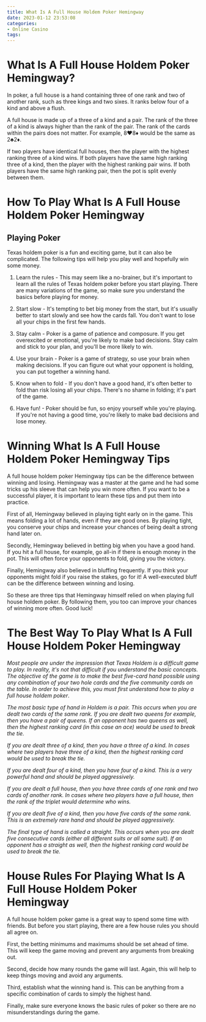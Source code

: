 ```yaml
---
title: What Is A Full House Holdem Poker Hemingway
date: 2023-01-12 23:53:08
categories:
- Online Casino
tags:
---
```



#  What Is A Full House Holdem Poker Hemingway?

In poker, a full house is a hand containing three of one rank and two of another rank, such as three kings and two sixes. It ranks below four of a kind and above a flush.

A full house is made up of a three of a kind and a pair. The rank of the three of a kind is always higher than the rank of the pair. The rank of the cards within the pairs does not matter. For example, 8♥8♦ would be the same as 2♣2♦.

If two players have identical full houses, then the player with the highest ranking three of a kind wins. If both players have the same high ranking three of a kind, then the player with the highest ranking pair wins. If both players have the same high ranking pair, then the pot is split evenly between them.

#  How To Play What Is A Full House Holdem Poker Hemingway

## Playing Poker

Texas holdem poker is a fun and exciting game, but it can also be complicated. The following tips will help you play well and hopefully win some money.

1. Learn the rules - This may seem like a no-brainer, but it's important to learn all the rules of Texas holdem poker before you start playing. There are many variations of the game, so make sure you understand the basics before playing for money.

2. Start slow - It's tempting to bet big money from the start, but it's usually better to start slowly and see how the cards fall. You don't want to lose all your chips in the first few hands.

3. Stay calm - Poker is a game of patience and composure. If you get overexcited or emotional, you're likely to make bad decisions. Stay calm and stick to your plan, and you'll be more likely to win.

4. Use your brain - Poker is a game of strategy, so use your brain when making decisions. If you can figure out what your opponent is holding, you can put together a winning hand.

5. Know when to fold - If you don't have a good hand, it's often better to fold than risk losing all your chips. There's no shame in folding; it's part of the game.

6. Have fun! - Poker should be fun, so enjoy yourself while you're playing. If you're not having a good time, you're likely to make bad decisions and lose money.

#  Winning What Is A Full House Holdem Poker Hemingway Tips

A full house holdem poker Hemingway tips can be the difference between winning and losing. Hemingway was a master at the game and he had some tricks up his sleeve that can help you win more often. If you want to be a successful player, it is important to learn these tips and put them into practice.

First of all, Hemingway believed in playing tight early on in the game. This means folding a lot of hands, even if they are good ones. By playing tight, you conserve your chips and increase your chances of being dealt a strong hand later on.

Secondly, Hemingway believed in betting big when you have a good hand. If you hit a full house, for example, go all-in if there is enough money in the pot. This will often force your opponents to fold, giving you the victory.

Finally, Hemingway also believed in bluffing frequently. If you think your opponents might fold if you raise the stakes, go for it! A well-executed bluff can be the difference between winning and losing.

So these are three tips that Hemingway himself relied on when playing full house holdem poker. By following them, you too can improve your chances of winning more often. Good luck!

#  The Best Way To Play What Is A Full House Holdem Poker Hemingway

*Most people are under the impression that Texas Holdem is a difficult game to play. In reality, it's not that difficult if you understand the basic concepts. The objective of the game is to make the best five-card hand possible using any combination of your two hole cards and the five community cards on the table. In order to achieve this, you must first understand how to play a full house holdem poker*.

*The most basic type of hand in Holdem is a pair. This occurs when you are dealt two cards of the same rank. If you are dealt two queens for example, then you have a pair of queens. If an opponent has two queens as well, then the highest ranking card (in this case an ace) would be used to break the tie.*

*If you are dealt three of a kind, then you have a three of a kind. In cases where two players have three of a kind, then the highest ranking card would be used to break the tie.*

*If you are dealt four of a kind, then you have four of a kind. This is a very powerful hand and should be played aggressively.*

*If you are dealt a full house, then you have three cards of one rank and two cards of another rank. In cases where two players have a full house, then the rank of the triplet would determine who wins.*

*If you are dealt five of a kind, then you have five cards of the same rank. This is an extremely rare hand and should be played aggressively.*

*The final type of hand is called a straight. This occurs when you are dealt five consecutive cards (either all different suits or all same suit). If an opponent has a straight as well, then the highest ranking card would be used to break the tie.*

#  House Rules For Playing What Is A Full House Holdem Poker Hemingway

A full house holdem poker game is a great way to spend some time with friends. But before you start playing, there are a few house rules you should all agree on.

First, the betting minimums and maximums should be set ahead of time. This will keep the game moving and prevent any arguments from breaking out.

Second, decide how many rounds the game will last. Again, this will help to keep things moving and avoid any arguments.

Third, establish what the winning hand is. This can be anything from a specific combination of cards to simply the highest hand.

Finally, make sure everyone knows the basic rules of poker so there are no misunderstandings during the game.